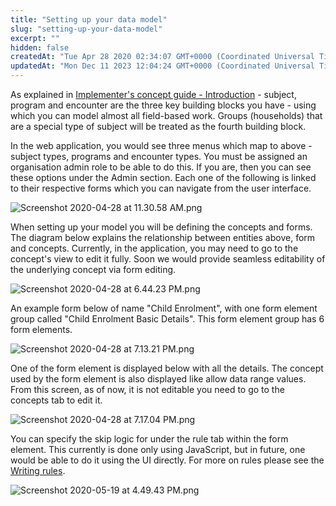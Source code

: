 ```yaml
---
title: "Setting up your data model"
slug: "setting-up-your-data-model"
excerpt: ""
hidden: false
createdAt: "Tue Apr 28 2020 02:34:07 GMT+0000 (Coordinated Universal Time)"
updatedAt: "Mon Dec 11 2023 12:04:24 GMT+0000 (Coordinated Universal Time)"
---
```

As explained in [Implementer's concept guide - Introduction](doc:implementers-concept-guide-introduction) - subject, program and encounter are the three key building blocks you have - using which you can model almost all field-based work. Groups (households) that are a special type of subject will be treated as the fourth building block.

In the web application, you would see three menus which map to above - subject types, programs and encounter types. You must be assigned an organisation admin role to be able to do this. If you are, then you can see these options under the Admin section. Each one of the following is linked to their respective forms which you can navigate from the user interface.

![](https://files.readme.io/f4090d7-Screenshot_2020-04-28_at_11.30.58_AM.png "Screenshot 2020-04-28 at 11.30.58 AM.png")

When setting up your model you will be defining the concepts and forms. The diagram below explains the relationship between entities above, form and concepts. Currently, in the application, you may need to go to the concept's view to edit it fully. Soon we would provide seamless editability of the underlying concept via form editing.

![](https://files.readme.io/f678cdd-Screenshot_2020-04-28_at_6.44.23_PM.png "Screenshot 2020-04-28 at 6.44.23 PM.png")

An example form below of name "Child Enrolment", with one form element group called "Child Enrolment Basic Details". This form element group has 6 form elements.

![](https://files.readme.io/eb3a4bf-Screenshot_2020-04-28_at_7.13.21_PM.png "Screenshot 2020-04-28 at 7.13.21 PM.png")

One of the form element is displayed below with all the details. The concept used by the form element is also displayed like allow data range values. From this screen, as of now, it is not editable you need to go to the concepts tab to edit it.

![](https://files.readme.io/f968766-Screenshot_2020-04-28_at_7.17.04_PM.png "Screenshot 2020-04-28 at 7.17.04 PM.png")

You can specify the skip logic for under the rule tab within the form element. This currently is done only using JavaScript, but in future, one would be able to do it using the UI directly. For more on rules please see the [Writing rules](doc:writing-rules).

![](https://files.readme.io/661ab7b-Screenshot_2020-05-19_at_4.49.43_PM.png "Screenshot 2020-05-19 at 4.49.43 PM.png")
